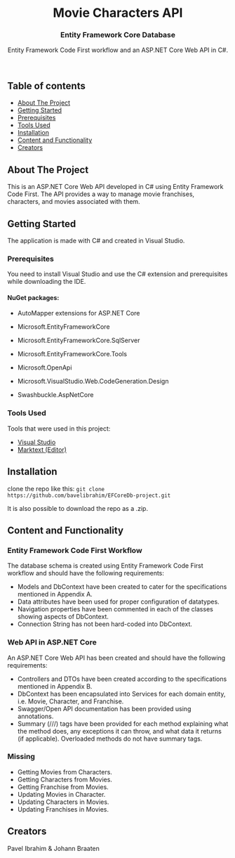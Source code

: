 <div align="center">
  <h1 align="center">Movie Characters API</h1>
  <h3 align="center">Entity Framework Core Database</h3>
  <p align="center">
    Entity Framework Code First workflow and an ASP.NET Core Web API in C#.
  </p>
</div>

<br>

## Table of contents

- [About The Project](#about-the-project)
- [Getting Started](#getting-started)
- [Prerequisites](#prerequisites)
- [Tools Used](#tools-used)
- [Installation](#installation)
- [Content and Functionality](#content-and-functionality)
- [Creators](#creators)

## About The Project

This is an ASP.NET Core Web API developed in C# using Entity Framework Code First. The API provides a way to manage movie franchises, characters, and movies associated with them.

## Getting Started

The application is made with C# and created in Visual Studio.

### Prerequisites

You need to install Visual Studio and use the C# extension and prerequisites while downloading the IDE.

#### NuGet packages:

- AutoMapper extensions for ASP.NET Core

- Microsoft.EntityFrameworkCore

- Microsoft.EntityFrameworkCore.SqlServer

- Microsoft.EntityFrameworkCore.Tools

- Microsoft.OpenApi

- Microsoft.VisualStudio.Web.CodeGeneration.Design

- Swashbuckle.AspNetCore


### Tools Used

Tools that were used in this project:

- [Visual Studio](https://visualstudio.microsoft.com/)
- [Marktext (Editor)](https://github.com/marktext/marktext)

## Installation

clone the repo like this:
`git clone https://github.com/bavelibrahim/EFCoreDb-project.git`

It is also possible to download the repo as a .zip.

## Content and Functionality

### Entity Framework Code First Workflow
The database schema is created using Entity Framework Code First workflow and should have the following requirements:

- Models and DbContext have been created to cater for the specifications mentioned in Appendix A.
- Data attributes have been used for proper configuration of datatypes.
- Navigation properties have been commented in each of the classes showing aspects of DbContext.
- Connection String has not been hard-coded into DbContext.

### Web API in ASP.NET Core
An ASP.NET Core Web API has been created and should have the following requirements:

- Controllers and DTOs have been created according to the specifications mentioned in Appendix B.
- DbContext has been encapsulated into Services for each domain entity, i.e. Movie, Character, and Franchise.
- Swagger/Open API documentation has been provided using annotations.
- Summary (///) tags have been provided for each method explaining what the method does, any exceptions it can throw, and what data it returns (if applicable). Overloaded methods do not have summary tags.

### Missing
- Getting Movies from Characters.
- Getting Characters from Movies.
- Getting Franchise from Movies.
- Updating Movies in Character.
- Updating Characters in Movies.
- Updating Franchises in Movies.

## Creators
Pavel Ibrahim & Johann Braaten
